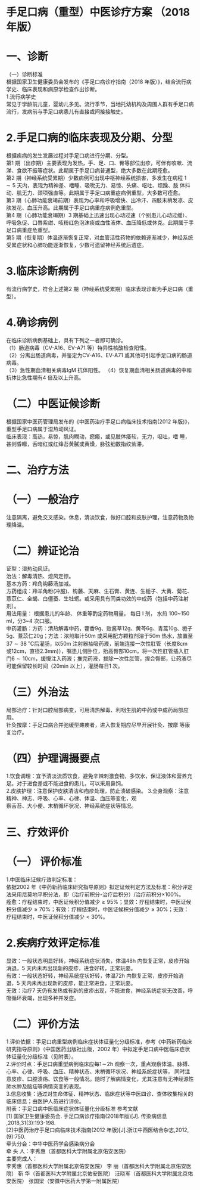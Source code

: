 # 手足口病（重型）中医诊疗方案  （2018 年版）  
# 一、诊断  
（一）诊断标准  
根据国家卫生健康委员会发布的《手足口病诊疗指南（2018 年版）》，结合流行病学史、临床表现和病原学检查作出诊断。  
1.流行病学史  
常见于学龄前儿童，婴幼儿多见。流行季节，当地托幼机构及周围人群有手足口病流行，发病前与手足口病患儿有直接或间接接触史。  
# 2.手足口病的临床表现及分期、分型  
根据疾病的发生发展过程对手足口病进行分期、分型。  
第1 期（出疹期）主要表现为发热，手、足、口、臀等部位出疹，可伴有咳嗽、流涕、食欲不振等症状。此期属于手足口病普通型，绝大多数在此期痊愈。  
第2 期（神经系统受累期）少数病例可出现中枢神经系统损害，多发生在病程 $1{\sim}5$  天内，表现为精神差、嗜睡、吸吮无力、易惊、头痛、呕吐、烦躁、肢 体抖动、肌无力、颈项强直等。此期属于手足口病重症病例重型，大多数可痊愈。  
第3 期（心肺功能衰竭前期）表现为心率和呼吸增快、出冷汗、四肢末梢发凉、皮肤发花、血压升高。此期属于手足口病重症病例危重型。  
第4 期（心肺功能衰竭期）3 期基础上迅速出现心动过速（个别患儿心动过缓）、呼吸急促、口唇紫绀、咳粉红色泡沫痰或血性液体、血压降低或休克。此期属于手足口病重症危重型。  
第5 期（恢复期）体温逐渐恢复正常，对血管活性药物的依赖逐渐减少，神经系统受累症状和心肺功能逐渐恢复，少数可遗留神经系统后遗症。  
# 3.临床诊断病例  
有流行病学史，符合上述第2 期（神经系统受累期）临床表现诊断为手足口病（重型）。  
# 4.确诊病例  
在临床诊断病例基础上，具有下列之一者即可确诊。  
（1）肠道病毒（CV-A16、EV-A71 等）特异性核酸检查阳性。  
（2）分离出肠道病毒，并鉴定为CV-A16、EV-A71 或其他可引起手足口病的肠道病毒。  
（3）急性期血清相关病毒IgM 抗体阳性。 （4）恢复期血清相关肠道病毒的中和抗体比急性期有4 倍及以上升高。  
# （二）中医证候诊断  
根据国家中医药管理局发布的《中医药治疗手足口病临床技术指南(2012 年版)》，重型手足口病属于湿热动风证。  
临床表现：高热，易惊，肌肉瞤动，瘛瘢，或见肢体痿软，无力，呕吐，嗜 睡，甚则昏矇，舌暗红或红绛苔黄膩或黄燥，脉弦细数指纹紫滞。  
# 二、治疗方法  
# （一）一般治疗  
注意隔离，避免交叉感染。休息，清淡饮食，做好口腔和皮肤护理，注意药物及物理降温。  
# （二）辨证论治  
证型：湿热动风证。  
治法：解毒清热、熄风定惊。  
基本方药：羚角钩藤汤加减。  
方药组成：羚羊角粉(冲服)、钩藤、天麻、生石膏、黄连、生栀子、大黄、菊花、薏苡仁、全蝎、白僵蚕、生牡蛎。或采用具有同类功效的中成药（包括中药注射剂）。  
用法用量： 根据患儿的年龄、 体重等酌定药物用量。 每日 l  剂， 水煎 100\~150  $\mathrm{ml}$，分3\~4 次口服。  
中药灌肠：方药：清热解毒中药，藿香$9\mathrm{g}$、败酱草$12\mathrm{g}$、黄芩$6\mathrm{g}$、青蒿$10\mathrm{g}$、栀子$5\mathrm{g}$、薏苡仁$20\mathrm{g}$；方法：浓煎取汁$50\mathrm{m}$ 或采用配方颗粒剂溶于$50\mathrm{m}$ 热水，放置至$37{\sim}38\,^{\circ}\mathrm{C}$后灌肠，以$50\mathrm{m}$ 注射器抽吸药液，前端连接一次性肛管（长度$\operatorname{8cm}$ 或$12\mathrm{cm}$，直径$2.3\mathrm{mm})$），嘱患儿侧卧位，抬高臀部$10\mathrm{cm}$，将一次性肛管插入肛门$6{\sim}10\mathrm{cm}$，缓慢注入药液；推完药液，拔除一次性肛管，捏合臀部，让药液尽可能保留较长时间（$20\mathrm{{min}}$ 以上），灌肠每日1 次。  
# （三）外治法  
局部治疗：针对口腔局部病变，可用清热解毒、利咽生肌的中药或中成药局部应用。  
针灸按摩：手足口病合并弛缓型瘫痪者，进入恢复期应尽早开展针灸、按摩 等康复治疗。  
# （四）护理调摄要点  
1.饮食调理：宜予清淡流质饮食，避免辛辣刺激食物，多饮水，保证液体和营养充足。对于进食差或不能进食的患儿，可以采用鼻饲。  
2.皮肤护理：注意保护皮肤清洁和疱疹处理，防止溃破感染。 3.全身观察：注意精神、神志、呼吸、心率、心律、体温、血压等变化，观  
察舌苔、大小便、末梢循环状况、神经系统症状等情况。  
# 三、疗效评价  
# （一） 评价标准  
1.中医临床证候疗效判定标准：  
依据2002 年《中药新药临床研究指导原则》拟定证候判定方法及标准：积分评定法采用尼莫地平积分法，即（治疗前积分-治疗后积分）/治疗前积分$\times100\%$。  
痊愈：疗程结束时，中医证候积分值减少${\geqslant}95\%$；显效：疗程结束时，中医证候积分值减少${\geqslant}70\%$；有效：疗程结束时，中医证候积分值减少${\geqslant}30\%$；无效：疗程结束时，中医证候积分值减少${<}30\%$。  
# 2.疾病疗效评定标准  
显效：一般状态明显好转，神经系统症状消失，体温$48\mathrm{h}$ 内恢复正常，皮疹开始消退，5 天内未再出现新的皮疹，进食好转，正常玩耍。  
有效：一般状态好转，神经系统症状好转，体温72h 内恢复正常，皮疹开始消退，5 天内未再出现新的皮疹，能正常进食，正常玩耍。  
无效：治疗7 天仍有发热或有新的皮疹出现，不能进食，神经系统症状无改善，呼吸循环衰竭，出现多种并发症。  
# （二）评价方法  
1.评价依据：手足口病重型病例临床症状体征量化分级标准，参考《中药新药临床研究指导原则》（中国医药出版社出版，2002 年）中拟定手足口病中医临床症状体征量化分级标准（见附表）。  
2.评价时点：手足口病重型病例临床应每$1\!\sim\!2\mathrm{h}$ 观察一次，重点观察体温、脉搏、心率、心律、呼吸、血压、精神状态、末梢循环状况、神经系统症状等， 同时注意皮疹、口腔溃疡、饮食等一般情况。随时了解病情变化，尤其注意有无神经源性肺水肿及脑疝等病情突变的表现。  
3.信息收集：通过对生命体征、精神状态、临床症状等中医四诊、查体收集相关的临床信息；由医护人员进行评价。  
附表：手足口病中医临床症状体征量化分级标准
参考文献  
[1] 国家卫生健康委员会. 手足口病诊疗指南(2018年版)[J]. 传染病信息 ,2018,31(3):193-198.  
[2]中医药治疗手足口病临床技术指南(2012 年版)[J].浙江中西医结合杂志,2012,(9):750.  
牵头分会：中华中医药学会感染病分会  
牵 头 人：李秀惠（首都医科大学附属北京佑安医院）  
主要完成人：  
李秀惠（首都医科大学附属北京佑安医院） 李  丽（首都医科大学附属北京佑安医院） 靳  华（首都医科大学附属北京佑安医院） 汪晓军（首都医科大学附属北京佑安医院） 张国梁（安徽中医药大学第一附属医院）  